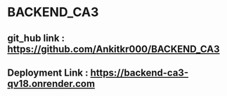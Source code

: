 # BACKEND_CA3
## git_hub link : https://github.com/Ankitkr000/BACKEND_CA3
## Deployment Link : https://backend-ca3-qv18.onrender.com
